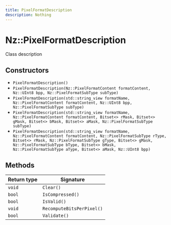 ```yaml
---
title: PixelFormatDescription
description: Nothing
---
```


# Nz::PixelFormatDescription

Class description

## Constructors

- `PixelFormatDescription()`
- `PixelFormatDescription(Nz::PixelFormatContent formatContent, Nz::UInt8 bpp, Nz::PixelFormatSubType subType)`
- `PixelFormatDescription(std::string_view formatName, Nz::PixelFormatContent formatContent, Nz::UInt8 bpp, Nz::PixelFormatSubType subType)`
- `PixelFormatDescription(std::string_view formatName, Nz::PixelFormatContent formatContent, Bitset<> rMask, Bitset<> gMask, Bitset<> bMask, Bitset<> aMask, Nz::PixelFormatSubType subType)`
- `PixelFormatDescription(std::string_view formatName, Nz::PixelFormatContent formatContent, Nz::PixelFormatSubType rType, Bitset<> rMask, Nz::PixelFormatSubType gType, Bitset<> gMask, Nz::PixelFormatSubType bType, Bitset<> bMask, Nz::PixelFormatSubType aType, Bitset<> aMask, Nz::UInt8 bpp)`

## Methods

| Return type | Signature |
| ----------- | --------- |
| `void` | `Clear()` |
| `bool` | `IsCompressed()` |
| `bool` | `IsValid()` |
| `void` | `RecomputeBitsPerPixel()` |
| `bool` | `Validate()` |
